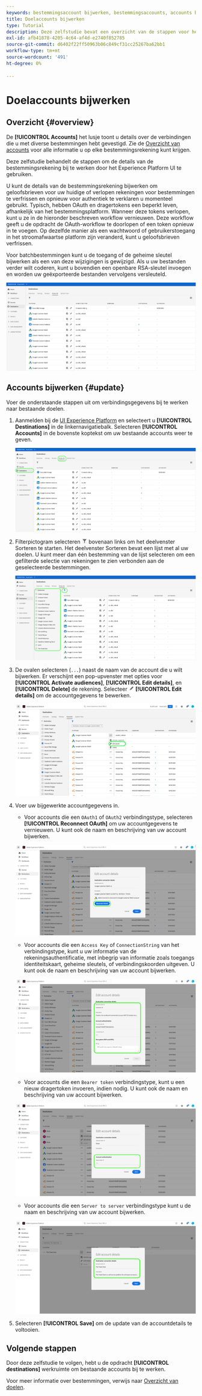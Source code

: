 ```yaml
---
keywords: bestemmingsaccount bijwerken, bestemmingsaccounts, accounts bijwerken, doel bijwerken
title: Doelaccounts bijwerken
type: Tutorial
description: Deze zelfstudie bevat een overzicht van de stappen voor het bijwerken van bestemmingsaccounts in de gebruikersinterface van Adobe Experience Platform
exl-id: afb41878-4205-4c64-af4d-e2740f852785
source-git-commit: d6402f22ff50963b06c849cf31cc25267ba62bb1
workflow-type: tm+mt
source-wordcount: '491'
ht-degree: 0%

---
```


# Doelaccounts bijwerken

## Overzicht {#overview}

De **[!UICONTROL Accounts]** het lusje toont u details over de verbindingen die u met diverse bestemmingen hebt gevestigd. Zie de [Overzicht van accounts](../ui/destinations-workspace.md#accounts) voor alle informatie u op elke bestemmingsrekening kunt krijgen.

Deze zelfstudie behandelt de stappen om de details van de bestemmingsrekening bij te werken door het Experience Platform UI te gebruiken.

U kunt de details van de bestemmingsrekening bijwerken om geloofsbrieven voor uw huidige of verlopen rekeningen voor bestemmingen te verfrissen en opnieuw voor authentiek te verklaren u momenteel gebruikt. Typisch, hebben OAuth en dragertokens een beperkt leven, afhankelijk van het bestemmingsplatform. Wanneer deze tokens verlopen, kunt u ze in de hieronder beschreven workflow vernieuwen. Deze workflow geeft u de opdracht de OAuth-workflow te doorlopen of een token opnieuw in te voegen. Op dezelfde manier als een wachtwoord of gebruikerstoegang in het stroomafwaartse platform zijn veranderd, kunt u geloofsbrieven verfrissen.

Voor batchbestemmingen kunt u de toegang of de geheime sleutel bijwerken als een van deze wijzigingen is gewijzigd. Als u uw bestanden verder wilt coderen, kunt u bovendien een openbare RSA-sleutel invoegen en worden uw geëxporteerde bestanden vervolgens versleuteld.

![Het tabblad Accounts](../assets/ui/update-accounts/destination-accounts.png)

## Accounts bijwerken {#update}

Voer de onderstaande stappen uit om verbindingsgegevens bij te werken naar bestaande doelen.

1. Aanmelden bij de [UI Experience Platform](https://platform.adobe.com/) en selecteert u **[!UICONTROL Destinations]** in de linkernavigatiebalk. Selecteren **[!UICONTROL Accounts]** in de bovenste koptekst om uw bestaande accounts weer te geven.

   ![Het tabblad Accounts](../assets/ui/update-accounts/accounts-tab.png)

2. Filterpictogram selecteren ![Filter-pictogram](../assets/ui/update-accounts/filter.png) bovenaan links om het deelvenster Sorteren te starten. Het deelvenster Sorteren bevat een lijst met al uw doelen. U kunt meer dan één bestemming van de lijst selecteren om een gefilterde selectie van rekeningen te zien verbonden aan de geselecteerde bestemmingen.

   ![Bestemmingsaccounts filteren](../assets/ui/update-accounts/filter-accounts.png)

3. De ovalen selecteren (`...`) naast de naam van de account die u wilt bijwerken. Er verschijnt een pop-upvenster met opties voor **[!UICONTROL Activate audiences]**, **[!UICONTROL Edit details]**, en **[!UICONTROL Delete]** de rekening. Selecteer ![Knop Details bewerken](../assets/ui/workspace/pencil-icon.png) **[!UICONTROL Edit details]** om de accountgegevens te bewerken.

   ![Account bewerken](../assets/ui/update-accounts/accounts-edit.png)

4. Voer uw bijgewerkte accountgegevens in.

   * Voor accounts die een `OAuth1` of `OAuth2` verbindingstype, selecteren **[!UICONTROL Reconnect OAuth]** om uw accountgegevens te vernieuwen. U kunt ook de naam en beschrijving van uw account bijwerken.

   ![Details OAuth bewerken](../assets/ui/update-accounts/edit-details-oauth.png)

   * Voor accounts die een `Access Key` of `ConnectionString` van het verbindingstype, kunt u uw informatie van de rekeningsauthentificatie, met inbegrip van informatie zoals toegangs identiteitskaart, geheime sleutels, of verbindingskoorden uitgeven. U kunt ook de naam en beschrijving van uw account bijwerken.

   ![Toegangstoets details bewerken](../assets/ui/update-accounts/edit-details-key.png)

   * Voor accounts die een `Bearer token` verbindingstype, kunt u een nieuw dragertoken invoeren, indien nodig. U kunt ook de naam en beschrijving van uw account bijwerken.

   ![Token details van drager bewerken](../assets/ui/update-accounts/edit-details-bearer.png)

   * Voor accounts die een `Server to server` verbindingstype kunt u de naam en beschrijving van uw account bijwerken.

   ![Details van server naar server bewerken](../assets/ui/update-accounts/edit-details-s2s.png)

5. Selecteren **[!UICONTROL Save]** om de update van de accountdetails te voltooien.

## Volgende stappen

Door deze zelfstudie te volgen, hebt u de opdracht **[!UICONTROL destinations]** werkruimte om bestaande accounts bij te werken.

Voor meer informatie over bestemmingen, verwijs naar [Overzicht van doelen](../catalog/overview.md).